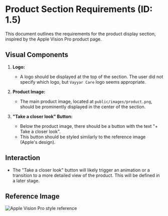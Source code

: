 # Product Section Requirements (ID: 1.5)

This document outlines the requirements for the product display section, inspired by the Apple Vision Pro product page.

## Visual Components

1.  **Logo:**

    -   A logo should be displayed at the top of the section. The user did not specify which logo, but `Vayyar Care` logo seems appropriate.

2.  **Product Image:**

    -   The main product image, located at `public/images/product.png`, should be prominently displayed in the center of the section.

3.  **"Take a closer look" Button:**
    -   Below the product image, there should be a button with the text "+ Take a closer look".
    -   This button should be styled similarly to the reference image (Apple's design).

## Interaction

-   The "Take a closer look" button will likely trigger an animation or a transition to a more detailed view of the product. This will be defined in a later stage.

## Reference Image

![Apple Vision Pro style reference](https://i.imgur.com/bQk3o2g.png)
